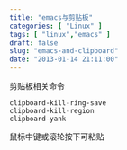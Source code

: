 ```yaml
---
title: "emacs与剪贴板"
categories: [ "Linux" ]
tags: [ "linux","emacs" ]
draft: false
slug: "emacs-and-clipboard"
date: "2013-01-14 21:11:00"
---
```


剪贴板相关命令

    clipboard-kill-ring-save
    clipboard-kill-region
    clipboard-yank

鼠标中键或滚轮按下可粘贴
